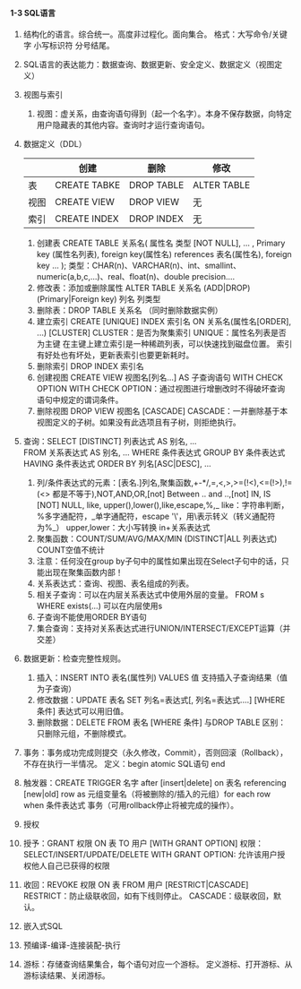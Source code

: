  

#### 1-3 SQL语言

1. 结构化的语言。综合统一。高度非过程化。面向集合。
   格式：大写命令/关键字 小写标识符
   分号结尾。

2. SQL语言的表达能力：数据查询、数据更新、安全定义、数据定义（视图定义）

3. 视图与索引

   1. 视图：虚关系，由查询语句得到（起一个名字）。本身不保存数据，向特定用户隐藏表的其他内容。查询时才运行查询语句。

4. 数据定义（DDL）

   |      | 创建         | 删除       | 修改        |
   | ---- | ------------ | ---------- | ----------- |
   | 表   | CREATE TABKE | DROP TABLE | ALTER TABLE |
   | 视图 | CREATE VIEW  | DROP VIEW  | 无          |
   | 索引 | CREATE INDEX | DROP INDEX | 无          |

   1. 创建表 
      CREATE TABLE 关系名(
            属性名 类型 [NOT NULL], ... ,
            Primary key (属性名列表),
            foreign key(属性名) references 表名(属性名),
            foreign key ...
      );
      类型：CHAR(n)、VARCHAR(n)、int、smallint、numeric(a,b,c,...)、real、float(n)、double precision....
   2. 修改表：添加或删除属性
      ALTER TABLE 关系名 (ADD|DROP) (Primary|Foreign key) 列名 列类型
   3. 删除表：DROP TABLE 关系名 （同时删除数据实例）
   4. 建立索引
      CREATE [UNIQUE] INDEX 索引名 ON 关系名(属性名[ORDER], ...) [CLUSTER]
      CLUSTER：是否为聚集索引
      UNIQUE：属性名列表是否为主键
      在主键上建立索引是一种稀疏列表，可以快速找到磁盘位置。
      索引有好处也有坏处，更新表索引也要更新耗时。
   5. 删除索引 DROP INDEX 索引名
   6. 创建视图 CREATE VIEW 视图名[列名...] AS 子查询语句 WITH CHECK OPTION
      WITH CHECK OPTION：通过视图进行增删改时不得破坏查询语句中规定的谓词条件。
   7. 删除视图 DROP VIEW 视图名 [CASCADE]
      CASCADE：一并删除基于本视图定义的子树。如果没有此选项且有子树，则拒绝执行。

5. 查询：SELECT [DISTINCT] 列表达式 AS 别名, ...  
                     FROM 关系表达式 AS 别名, ... 
                     WHERE 条件表达式 GROUP BY 条件表达式 HAVING 条件表达式 
                     ORDER BY 列名[ASC|DESC], ...

   1. 列/条件表达式的元素：[表名.]列名,聚集函数,+-*/,=,<,>,>=(!<),<=(!>),!= (<> 都是不等于),NOT,AND,OR,[not] Between .. and ..,[not] IN, IS [NOT] NULL, like, upper(),lower(),like,escape,%,_
      like：字符串判断，%多字通配符，\_单字通配符，escape '\\'，用\表示转义（转义通配符为%\_）
      upper,lower：大小写转换
      in+关系表达式
   2. 聚集函数：COUNT/SUM/AVG/MAX/MIN (DISTINCT|ALL 列表达式)
      COUNT空值不统计
   3. 注意：任何没在group by子句中的属性如果出现在Select子句中的话，只能出现在聚集函数内部！
   4. 关系表达式：查询、视图、表名组成的列表。
   5. 相关子查询：可以在内层关系表达式中使用外层的变量。
      FROM s WHERE exists(...) 可以在内层使用s
   6. 子查询不能使用ORDER BY语句
   7. 集合查询：支持对关系表达式进行UNION/INTERSECT/EXCEPT运算（并交差）

6. 数据更新：检查完整性规则。

   1. 插入：INSERT INTO 表名(属性列) VALUES 值
      支持插入子查询结果（值为子查询）
   2. 修改数据：UPDATE 表名 SET 列名=表达式[, 列名=表达式....] [WHERE 条件]
      表达式可以用旧值。
   3. 删除数据：DELETE FROM 表名 [WHERE 条件]
      与DROP TABLE 区别：只删除元组，不删除模式。

7. 事务：事务成功完成则提交（永久修改，Commit），否则回滚（Rollback），不存在执行一半情况。
   定义：begin atomic SQL语句 end

8. 触发器：CREATE TRIGGER 名字 after [insert|delete] on 表名 referencing [new|old] row as 元组变量名（将被删除的/插入的元组）for each row when 条件表达式 事务（可用rollback停止将被完成的操作）。

9.  授权

   1. 授予：GRANT 权限 ON 表 TO 用户 [WITH GRANT OPTION]
      权限：SELECT/INSERT/UPDATE/DELETE
      WITH GRANT OPTION: 允许该用户授权他人自己已获得的权限
   2. 收回：REVOKE 权限 ON 表 FROM 用户 [RESTRICT|CASCADE]
      RESTRICT：防止级联收回，如有下线则停止。
      CASCADE：级联收回，默认。

10. 嵌入式SQL

   1. 预编译-编译-连接装配-执行
   2. 游标：存储查询结果集合，每个语句对应一个游标。
      定义游标、打开游标、从游标读结果、关闭游标。